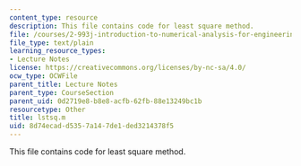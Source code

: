 ```yaml
---
content_type: resource
description: This file contains code for least square method.
file: /courses/2-993j-introduction-to-numerical-analysis-for-engineering-13-002j-spring-2005/8d74ecadd5357a147de1ded3214378f5_lstsq.m
file_type: text/plain
learning_resource_types:
- Lecture Notes
license: https://creativecommons.org/licenses/by-nc-sa/4.0/
ocw_type: OCWFile
parent_title: Lecture Notes
parent_type: CourseSection
parent_uid: 0d2719e8-b8e8-acfb-62fb-88e13249bc1b
resourcetype: Other
title: lstsq.m
uid: 8d74ecad-d535-7a14-7de1-ded3214378f5
---
```

This file contains code for least square method.